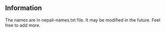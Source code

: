 ## Information
The names are in nepali-names.txt file. It may be modified in the future. Feel free to add more.
